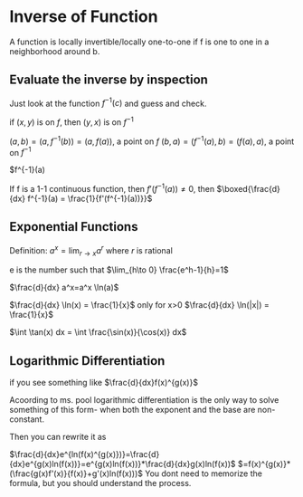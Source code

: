 # Inverse of Function
A function is locally invertible/locally one-to-one if f is one to one in a neighborhood around b.

## Evaluate the inverse by inspection

Just look at the function $f^{-1}(c)$ and guess and check.

if $(x,y)$ is on $f$, then $(y,x)$ is on $f^{-1}$

$(a,b)=(a,f^{-1}(b))=(a,f(a))$, a point on $f$
$(b,a)=(f^{-1}(a),b)=(f(a),a)$, a point on $f^{-1}$

$f^{-1}(a)

If f is a 1-1 continuous function, then $f'(f^{-1}(a))\neq0$, then
$\boxed{\frac{d}{dx} f^{-1}(a) = \frac{1}{f'(f^{-1}(a))}}$


## Exponential Functions

Definition: $a^x=\lim_{r\to x} a^r$ where $r$ is rational

e is the number such that
$\lim_{h\to 0} \frac{e^h-1}{h}=1$


$\frac{d}{dx} a^x=a^x \ln(a)$

$\frac{d}{dx} \ln(x) = \frac{1}{x}$ only for x>0
$\frac{d}{dx} \ln(|x|) = \frac{1}{x}$

$\int \tan(x) dx = \int \frac{\sin(x)}{\cos(x)} dx$


## Logarithmic Differentiation

if you see something like
$\frac{d}{dx}f(x)^{g(x)}$

Acoording to ms. pool logarithmic differentiation is the only way to solve something of this form- when both the exponent and the base are non-constant.

Then you can rewrite it as

$\frac{d}{dx}e^{ln(f(x)^{g(x)})}=\frac{d}{dx}e^{g(x)ln(f(x))}=e^{g(x)ln(f(x))}*\frac{d}{dx}g(x)ln(f(x))$
$=f(x)^{g(x)}*(\frac{g(x)f'(x)}{f(x)}+g'(x)ln(f(x)))$
You dont need to memorize the formula, but you should understand the process.
